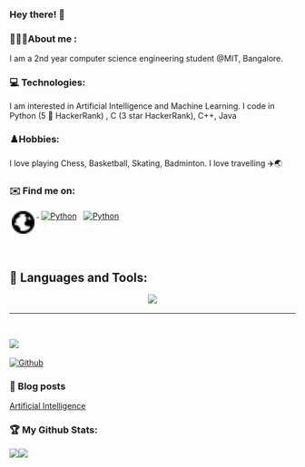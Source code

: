 ### Hey there! 👋

### 👩🏻‍💻About me :
I am a 2nd year computer science engineering student @MIT, Bangalore.  

### 💻 Technologies:
I am interested in Artificial Intelligence and Machine Learning. 
I code in Python (5 🌟 HackerRank) , C (3 star HackerRank), C++, Java

### ♟️Hobbies:
I love playing Chess, Basketball, Skating, Badminton. 
I love travelling ✈️🌏

<!--
**haiyashah/haiyashah** is a ✨ _special_ ✨ repository because its `README.md` (this file) appears on your GitHub profile.

Here are some ideas to get you started:

- 🔭 I’m currently working on ...
- 🌱 I’m currently learning ...
- 👯 I’m looking to collaborate on ...
- 🤔 I’m looking for help with ...
- 💬 Ask me about ...
- 📫 How to reach me: ...
- 😄 Pronouns: ...
- ⚡ Fun fact: ...
-->

### ✉️ Find me on:


<p align="center">
 
 <a href="https://github.com/haiyashah" target="_blank" rel="noopener noreferrer"> <img src="https://raw.githubusercontent.com/iconic/open-iconic/master/svg/globe.svg" alt="Python" height="40" style="vertical-align:top; margin:4px"> </a>
 <a href="https://www.linkedin.com/in/haiyashah/" target="_blank" rel="noopener noreferrer"> <img src="https://cdn.jsdelivr.net/npm/simple-icons@v3/icons/linkedin.svg" alt="Python" height="40" style="vertical-align:top; margin:4px"></a>
 <a href="haiya307@gmail.com"> <img src="https://cdn.jsdelivr.net/npm/simple-icons@v3/icons/gmail.svg" alt="Python" height="40" style="vertical-align:top; margin:4px"></a>
</p>

<br />

## 🧰 Languages and Tools:
<p align="center">
<a href = "https://github.com/haiyashah"><img src = "https://skillicons.dev/icons?i=python,java,cpp,html,css,javascript,mysql,git,github,django,latex,matlab,c,tensorflow,jupyternotebook" height = 90></a>
<hr>

</p>

<br />

![](https://visitor-badge.laobi.icu/badge?page_id=haiyashah.haiyashah)

[![Github](https://img.shields.io/github/followers/haiyashah?label=Follow&style=social)](https://github.com/haiyashah)

### 📘 Blog posts
  [Artificial Intelligence](https://artificialintelligencehs.blogspot.com/)
  
### 🏆 My Github Stats:

<!--
![GitHub stats](https://readme-stats-cfgj2cxdy.vercel.app/api?username=haiyashah&count_private=true&show_icons=true&theme=tokyonight)
![Top Langs](https://readme-stats-cfgj2cxdy.vercel.app/api/top-langs/?username=haiyashah&hide=php&theme=tokyonight)
-->
<div>
<a href="https://github-readme-stats.vercel.app/api?username=haiyashah&theme=tokyonight">
  <img  align="left" src="https://github-readme-stats.vercel.app/api?username=haiyashah&count_private=true&show_icons=true&theme=tokyonight" />
</a>
<a href="https://github-readme-stats.vercel.app/api/top-langs/?username=haiyashah&hide=php&theme=tokyonight">
  <img align="left" src="https://github-readme-stats.vercel.app/api/top-langs/?username=haiyashah&hide=php&theme=tokyonight" />
</a>
</div>
          

